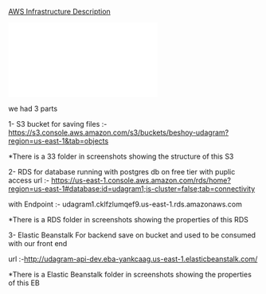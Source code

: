 [AWS Infrastructure Description](./Documentation/infrastructure%20Diagram.png)

![ARC](./Documentation/Infrastructure%20description.md)

we had 3 parts 

1- S3 bucket for saving files :- https://s3.console.aws.amazon.com/s3/buckets/beshoy-udagram?region=us-east-1&tab=objects

*There is a 33 folder in screenshots showing the structure of this S3

2- RDS for database running with postgres db on free tier with puplic access 
url :- https://us-east-1.console.aws.amazon.com/rds/home?region=us-east-1#database:id=udagram1;is-cluster=false;tab=connectivity

with Endpoint :- udagram1.cklfzlumqef9.us-east-1.rds.amazonaws.com

*There is a RDS folder in screenshots showing the properties of this RDS 

3- Elastic Beanstalk For backend save on bucket and used to be consumed with our front end

url :-http://udagram-api-dev.eba-yankcaag.us-east-1.elasticbeanstalk.com/

*There is a Elastic Beanstalk folder in screenshots showing the properties of this EB 

